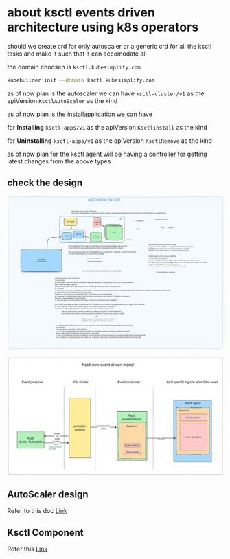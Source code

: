 # about ksctl events driven architecture using k8s operators

should we create crd for only autoscaler or a generic crd for all the ksctl tasks and make it such that it can accomodate all

the domain choosen is `ksctl.kubesimplify.com`
```bash
kubebuilder init --domain ksctl.kubesimplify.com
```

as of now plan is the autoscaler we can have
    `ksctl-cluster/v1` as the apiVersion
    `KsctlAutoScaler` as the kind

as of now plan is the installapplication we can have

for **Installing**
    `ksctl-apps/v1` as the apiVersion
    `KsctlInstall` as the kind

for **Uninstalling**
    `ksctl-apps/v1` as the apiVersion
    `KsctlRemove` as the kind

as of now plan for the ksctl agent will be having a controller for getting latest changes
from the above types

## check the design

![Design link](./design-proposal.svg)

![New Event Archtecture](./design-of-event-driven-k8s-ksctl.svg)

## AutoScaler design

Refer to this doc [Link](./design-autoscaler.md)

## Ksctl Component

Refer this [Link](./design-ksctl-agent.md)
